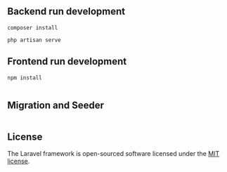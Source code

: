 ## Backend run development
```
composer install
```
```
php artisan serve
```

## Frontend run development
```
npm install
```
``` npm run dev
```

## Migration and Seeder

```php artisan migrate --seed 
```

## License

The Laravel framework is open-sourced software licensed under the [MIT license](https://opensource.org/licenses/MIT).
